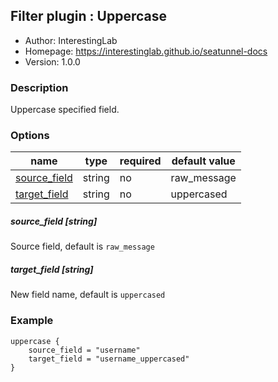 ## Filter plugin : Uppercase

* Author: InterestingLab
* Homepage: https://interestinglab.github.io/seatunnel-docs
* Version: 1.0.0

### Description

Uppercase specified field.

### Options

| name | type | required | default value |
| --- | --- | --- | --- |
| [source_field](#source_field-string) | string | no | raw_message |
| [target_field](#target_field-string) | string | no | uppercased |

##### source_field [string]

Source field, default is `raw_message`

##### target_field [string]

New field name, default is `uppercased`

### Example

```
uppercase {
    source_field = "username"
    target_field = "username_uppercased"
}
```
